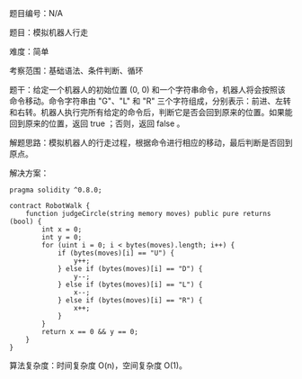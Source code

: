 题目编号：N/A

题目：模拟机器人行走

难度：简单

考察范围：基础语法、条件判断、循环

题干：给定一个机器人的初始位置 (0, 0) 和一个字符串命令，机器人将会按照该命令移动。命令字符串由 "G"、"L" 和 "R" 三个字符组成，分别表示：前进、左转和右转。机器人执行完所有给定的命令后，判断它是否会回到原来的位置。如果能回到原来的位置，返回 true ；否则，返回 false 。

解题思路：模拟机器人的行走过程，根据命令进行相应的移动，最后判断是否回到原点。

解决方案：

```solidity
pragma solidity ^0.8.0;

contract RobotWalk {
    function judgeCircle(string memory moves) public pure returns (bool) {
        int x = 0;
        int y = 0;
        for (uint i = 0; i < bytes(moves).length; i++) {
            if (bytes(moves)[i] == "U") {
                y++;
            } else if (bytes(moves)[i] == "D") {
                y--;
            } else if (bytes(moves)[i] == "L") {
                x--;
            } else if (bytes(moves)[i] == "R") {
                x++;
            }
        }
        return x == 0 && y == 0;
    }
}
```

算法复杂度：时间复杂度 O(n)，空间复杂度 O(1)。